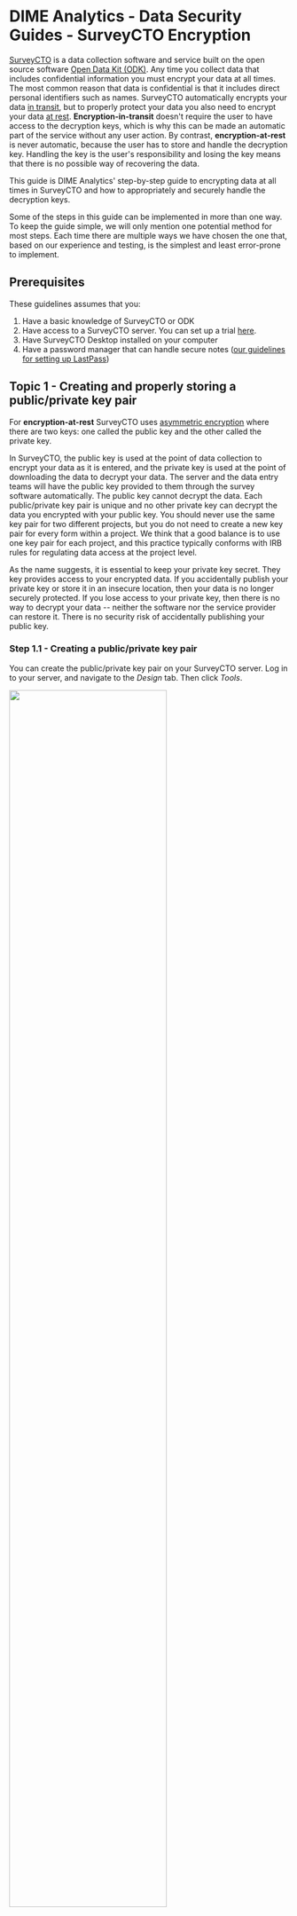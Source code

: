 # DIME Analytics - Data Security Guides - SurveyCTO Encryption

[SurveyCTO](https://www.surveycto.com/) is a data collection software and service built on the open source software [Open Data Kit (ODK)](https://opendatakit.org/).
Any time you collect data that includes confidential information you must encrypt your data at all times.
The most common reason that data is confidential is that it includes direct personal identifiers such as names.
SurveyCTO automatically encrypts your data [in transit](https://dimewiki.worldbank.org/wiki/Encryption#Encryption_in_Transit),
but to properly protect your data you also need to encrypt your data [at rest](https://dimewiki.worldbank.org/wiki/Encryption#Encryption_at_Rest).
**Encryption-in-transit** doesn't require the user to have access to the decryption keys, which is why this can be made an automatic part of the service without any user action.
By contrast, **encryption-at-rest** is never automatic, because the user has to store and handle the decryption key.
Handling the key is the user's responsibility and losing the key means that there is no possible way of recovering the data.

This guide is DIME Analytics' step-by-step guide to encrypting data at all times in SurveyCTO and how to appropriately and securely handle the decryption keys.

Some of the steps in this guide can be implemented in more than one way.
To keep the guide simple, we will only mention one potential method for most steps.
Each time there are multiple ways we have chosen the one that,
based on our experience and testing,
is the simplest and least error-prone to implement.

## Prerequisites

These guidelines assumes that you:

1. Have a basic knowledge of SurveyCTO or ODK
1. Have access to a SurveyCTO server. You can set up a trial [here](https://login.surveycto.com/signup/step1.html).
1. Have SurveyCTO Desktop installed on your computer
1. Have a password manager that can handle secure notes ([our guidelines for setting up LastPass](https://github.com/worldbank/dime-standards/blob/scto-guidelines/dime-research-standards/pillar-4-data-security/data-security-resources/password-manager-guidelines.md))

## Topic 1 - Creating and properly storing a public/private key pair

For **encryption-at-rest** SurveyCTO uses [asymmetric encryption](https://dimewiki.worldbank.org/wiki/Encryption#Asymmetric_Encryption)
where there are two keys: one called the public key and the other called the private key.

In SurveyCTO, the public key is used at the point of data collection to encrypt your data as it is entered, 
and the private key is used at the point of downloading the data to decrypt your data. 
The server and the data entry teams will have the public key provided to them through the survey software automatically. 
The public key cannot decrypt the data.
Each public/private key pair is unique and no other private key can decrypt the data you encrypted with your public key.
You should never use the same key pair for two different projects,
but you do not need to create a new key pair for every form within a project.
We think that a good balance is to use one key pair for each project, and this practice typically conforms with IRB rules for regulating data access at the project level.


As the name suggests, it is essential to keep your private key secret. They key provides access to your encrypted data.
If you accidentally publish your private key or store it in an insecure location, then your data is no longer securely protected.
If you lose access to your private key, then there is no way to decrypt your data -- neither the software nor the service provider can restore it.
There is no security risk of accidentally publishing your public key.


### Step 1.1 - Creating a public/private key pair

You can create the public/private key pair on your SurveyCTO server.
Log in to your server, and navigate to the _Design_ tab. Then click _Tools_.

<img src="https://github.com/worldbank/dime-standards/blob/scto-guidelines/dime-research-standards/pillar-4-data-security/data-security-resources/img/scto-encrypt-create-1.png" width="75%"><!--- Image is read from master branch or use full URL-->

Then click _create a new key_ and then _Start key generator_

<img src="https://github.com/worldbank/dime-standards/blob/scto-guidelines/dime-research-standards/pillar-4-data-security/data-security-resources/img/scto-encrypt-create-2.png" width="75%"><!--- Image is read from master branch or use full URL-->

You then download the keys in two files (one file for each key).
The name you enter in the next screen has no cryptographic function.
It will only be used to name the files that will be downloaded to your computer.
If you were to enter _name_of_my_project_ then your keys will be generated with these names:

* `name_of_my_project_Public.pem`
* `name_of_my_project_PRIVATEDONOTSHARE.pem`


You will store the keys in a password manager,
and then delete these files on your computer. 
Be sure to give the key files a name that you can recogize easily.

<img src="https://github.com/worldbank/dime-standards/blob/scto-guidelines/dime-research-standards/pillar-4-data-security/data-security-resources/img/scto-encrypt-create-3.png" width="75%"><!--- Image is read from master branch or use full URL-->

When you download the keys,
make sure that they are not downloaded to a folder that is synced to the cloud,
for example, Dropbox or OneDrive.
We do not want these keys to be sent to the cloud.
After storing these keys in a password manager,
delete these files from every local location they are saved in (such as the Downloads folder).
If they keys were already sent to the cloud,
then there is no way to fully delete them.


### Step 1.2 - Securely share and long term store the key pair

Saving the key pair in a regular folder on your computer is not a secure enough way of storing the key files.
Instead, our recommendation is that the key is stored in a password manager.
Make sure that you have a password manager set up and
that you are comfortable using it before proceeding with these instructions.
We will provide instructions for the password manager LastPass,
but this can be done in other password managers too.
A secure alternative to saving to storing the keys in a password manager
is to store the keys in an [encrypted folder](https://github.com/worldbank/dime-standards/blob/scto-guidelines/dime-research-standards/pillar-4-data-security/data-security-resources/veracrypt-guidelines.mdt)
on your computer,
but then you still need to store the key to the encrypted folder in a password manager.

Go to lastpass.com, log in to your vault and
click the plus sign in the red circle to create a new item.
Select _Secure Note_

<img src="https://github.com/worldbank/dime-standards/blob/scto-guidelines/dime-research-standards/pillar-4-data-security/data-security-resources/img/scto-encrypt-store-1.png" width="50%"><!--- Image is read from master branch or use full URL-->

Then copy all the content of both keys you created and downloaded from your SurveyCTO server.
Make sure that you copy all content including the headers `-----BEGING PUBLIC KEY-----`. See example in the image below.

You should also make sure that you give a good name to your secure note with the keys.
This key is likely to be stored for years and
the name you give the key should make sense to you and to all other team members -
both current and future - in this project.

If you are using LastPass for many keys and passwords,
then it is good to organize all your secure items in folders.

<img src="https://github.com/worldbank/dime-standards/blob/scto-guidelines/dime-research-standards/pillar-4-data-security/data-security-resources/img/scto-encrypt-store-2.png" width="75%"><!--- Image is read from master branch or use full URL-->

### Step 1.3 - Delete the key files from your computers hard drive

A system of encryption is only as strong as its weakest link.
There is no point in storing the keys safely in a password manager,
if we also store them locally on our computers.
So the next step is to make sure that you have deleted the two key files from your computer.
Make sure to permanently delete them from your system by also emptying the _Recycle Bin_ (Windows) or the _Trash_ (Mac).

## Topic 2 - Using your public key to encrypt your data in SurveyCTO

So far we have only prepared and properly stored
the cryptographic information we need to encrypt our data at rest,
but nothing is yet encrypted.
You can only encrypt a questionnaire when you create a new form on SurveyCTO's server.
If you already have a form on your server that you want to encrypt,
then you will have to copy the existing form to a new form,
and encrypt the new form at the time of creating it.
There are two methods to encrypt a SurveyCTO form.
If you are developing your form in Excel, then you should use method B.

### Encryption method A - Online form builder

Go to the _Design_ tab in your SurveyCTO server. Click _Start new form_.

<img src="https://github.com/worldbank/dime-standards/blob/scto-guidelines/dime-research-standards/pillar-4-data-security/data-security-resources/img/scto-encrypt-1.png" width="75%"><!--- Image is read from master branch or use full URL-->

Then give your new form a name and after turning on _Advanced Settings_. Then make sure that the checkbox "_Do you want this form's data to be encrypted?_" is checked. Click _Next_.

<img src="https://github.com/worldbank/dime-standards/blob/scto-guidelines/dime-research-standards/pillar-4-data-security/data-security-resources/img/scto-encrypt-a1.png" width="75%"><!--- Image is read from master branch or use full URL-->

Then select "_Paste public key text:_",
and then go to your secure note in your password manager and copy the public key.
Make sure that you only copy the public key,
and make sure that key header `-----BEGIN PUBLIC KEY-----`
and the key footer `-----END PUBLIC KEY-----` are included.
Then click _Next_ and then complete your form.
SurveyCTO will test that there are no errors in the public key,
but you should never start collecting data using an encrypted form before
you have followed our test instructions below.

<img src="https://github.com/worldbank/dime-standards/blob/scto-guidelines/dime-research-standards/pillar-4-data-security/data-security-resources/img/scto-encrypt-a2.png" width="75%"><!--- Image is read from master branch or use full URL-->

### Encryption method B - Excel sheet form definition

In your Excel file where you are developing your SurveyCTO form,
go to the _settings_ tab.
In the _settings_ tab there is a column called `public_key`.
Paste the value of the public key in the cell in the first row of that column.
In this method it is important that you do **not** include
the  key header `-----BEGIN PUBLIC KEY-----`
and the key footer `-----END PUBLIC KEY-----`. See example below.

<img src="https://github.com/worldbank/dime-standards/blob/scto-guidelines/dime-research-standards/pillar-4-data-security/data-security-resources/img/scto-encrypt-b1.png" width="25%"><!--- Image is read from master branch or use full URL-->

Go to the _Design_ tab in your SurveyCTO server. Click _Upload form definition_.

<img src="https://github.com/worldbank/dime-standards/blob/scto-guidelines/dime-research-standards/pillar-4-data-security/data-security-resources/img/scto-encrypt-1.png" width="75%"><!--- Image is read from master branch or use full URL-->

Upload the form you with the public key included in the settings tab,
and then follow the instructions as normal.
SurveyCTO will test that there are no errors in the public key,
but you should never start collecting data using an encrypted form before
you have followed our test instructions below.

## Topic 3 - Publishable fields

One often overlooked feature when encrypting forms are publishable fields.
Publishable fields are fields for which
the collected data remain unencrypted even when the form is encrypted.
This data can be downloaded without providing the public key.

Here is one example where publishable fields can be useful.
Let's say you have hired a survey firm to collect data.
This survey firm wants to be able to download data from the SurveyCTO server to track progress,
but the IRB of your project does not allow you to share the respondents' data with the survey firm.
It is unlikely that the survey firm needs all data to track progress,
and often you do not need any respondent data other than respondent ID
and survey metadata such as consent, completion, revisit information, and so on.
In this case you decide together with the survey firm
on a minimal list of fields that they need to track progress.
If all of these variables are _not_ sensitive (which often is the case)
then you can make all of them publishable.
Then you can give the survey firm permission to download data from the server
or view it in the Data Explorer,
but as long as they do not have access to the private key,
they have no access to fields that are not made publishable.

To make a field publishable, you simply write "_yes_" in the _publishable_ column in the _survey_ tab in the questionnaire form.

To download the publishable data, go to the _Export_ tab in your SurveyCTO server.
Find your form and click "_Download for data_".
Then in the two sections as normal,
but in the "_Fields to include_" make sure that the checkbox
"_Publishable fields only (if you don't have the private key)_" is checked.
Then click _Download .csv now_.

<img src="https://github.com/worldbank/dime-standards/blob/scto-guidelines/dime-research-standards/pillar-4-data-security/data-security-resources/img/scto-publish-1.png" width="75%"><!--- Image is read from master branch or use full URL-->

## Topic 4 - Using your private key to decrypt your data in SurveyCTO

Technically you can download encrypted data from your SurveyCTO server using a browser,
but then you first need to save your private key in a file on your computer.
In the workflow we recommend,
you avoid ever storing the private key in a file on your computer
after you have saved it in a password manager.
Instead, we recommend to only download data using [SurveyCTO Desktop](https://docs.surveycto.com/desktop/)
as you can copy your key from your password manager and paste it
without having to save it in a file first.

In SurveyCTO Desktop you log in to your server,
and click _Sync_ in the menu to the left.
Fill in the information as normal,
and in step 2 you need to paste the private key. See image below.
Go to your password manager and copy your private key.
Remember to include the header `-----BEGIN RSA PRIVATE KEY-----`
and the footer `-----END RSA PRIVATE KEY-----`.
Once you have copied it to your clipboard
(ctrl-C on Windows and command-C on Mac)
then simply click the _PASTE KEY_ button in SurveyCTO Desktop.
If the key you pasted is on the expected format,
then you will see a green checkmark
and the text "_Private key successfully pasted_".
However, SurveyCTO has not tested if you pasted the correct key,
it will only test that when you are actually downloading data.
If you have pasted the incorrect key, then you will get an error
and you will not be able to read the data.

<img src="https://github.com/worldbank/dime-standards/blob/scto-guidelines/dime-research-standards/pillar-4-data-security/data-security-resources/img/scto-sync-1.png" width="75%"><!--- Image is read from master branch or use full URL-->

## Topic 5 - Testing your setup before

Testing your encryption and decryption workflow is easy
but we cannot stress enough how important it is that
you do indeed test the workflow before you start to collect real data.

The first thing you want to make sure that your form is indeed encrypted.
The easiest way to do that is to log in to your server and go to the _Design_ tab.
Find your survey and see if the icon for encryption is an open or closed padlock.
See the examples below where the form named _encrypted_form_ has a closed padlock
and the form named _unencrypted_form_ has an open padlock.
IF the padlock is closed then you know that all fields that
are **not** listed as publishable will be encrypted during data collection.

<img src="https://github.com/worldbank/dime-standards/blob/scto-guidelines/dime-research-standards/pillar-4-data-security/data-security-resources/img/scto-test-1.png" width="100%"><!--- Image is read from master branch or use full URL-->

However, there is a second thing you really want to test,
and that is to make sure you are able to decrypt the encrypted data.
To test your that you can decrypt data,
simply submit one mock data submission,
then copy the private key from your password manager,
and use SurveyCTO Desktop to download your mock submission.
If you are able to see the data that was collected in encrypted fields,
then you know that you will also be able to decrypt real data
once you starting to collect it.
